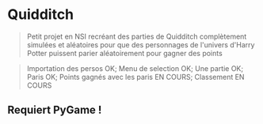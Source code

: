 # Quidditch
> Petit projet en NSI recréant des parties de Quidditch complètement simulées et aléatoires pour que des personnages de l'univers d'Harry Potter puissent parier aléatoirement pour gagner des points

> Importation des persos OK; Menu de selection OK; Une partie OK; Paris OK; Points gagnés avec les paris EN COURS; Classement EN COURS
## Requiert PyGame !
